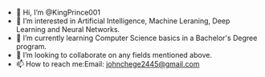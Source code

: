 - 👋 Hi, I’m @KingPrince001
- 👀 I’m interested in Artificial Intelligence, Machine Leraning, Deep Learning and Neural Networks.
- 🌱 I’m currently learning Computer Science basics in a Bachelor's Degree program.
- 💞️ I’m looking to collaborate on any fields mentioned above.
- 📫 How to reach me:Email: johnchege2445@gmail.com

<!---
KingPrince001/KingPrince001 is a ✨ special ✨ repository because its `README.md` (this file) appears on your GitHub profile.
You can click the Preview link to take a look at your changes.
--->
